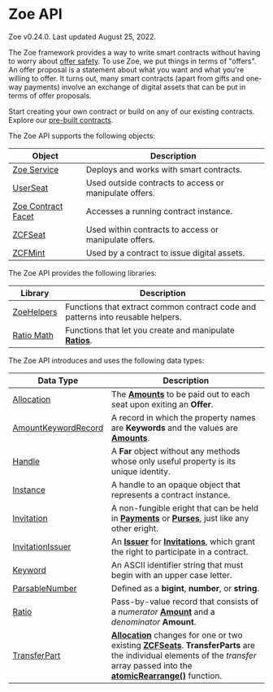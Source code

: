 

Zoe API [​](#zoe-api)
=====================

 Zoe v0.24.0. Last updated August 25, 2022. 

The Zoe framework provides a way to write smart contracts without having to worry about [offer safety](/guides/zoe/offer-safety.html). To use Zoe, we put things in terms of "offers". An offer proposal is a statement about what you want and what you're willing to offer. It turns out, many smart contracts (apart from gifts and one-way payments) involve an exchange of digital assets that can be put in terms of offer proposals.

Start creating your own contract or build on any of our existing contracts. Explore our [pre-built contracts](/guides/zoe/contracts/index.html).

The Zoe API supports the following objects:

| Object | Description |
| --- | --- |
| [Zoe Service](./zoe.html) | Deploys and works with smart contracts. |
| [UserSeat](./user-seat.html) | Used outside contracts to access or manipulate offers. |
| [Zoe Contract Facet](./zoe-contract-facet.html) | Accesses a running contract instance. |
| [ZCFSeat](./zcfseat.html) | Used within contracts to access or manipulate offers. |
| [ZCFMint](./zcfmint.html) | Used by a contract to issue digital assets. |

The Zoe API provides the following libraries:

| Library | Description |
| --- | --- |
| [ZoeHelpers](./zoe-helpers.html) | Functions that extract common contract code and patterns into reusable helpers. |
| [Ratio Math](./ratio-math.html) | Functions that let you create and manipulate **[Ratios](./zoe-data-types.html#ratio)**. |

The Zoe API introduces and uses the following data types:

| Data Type | Description |
| --- | --- |
| [Allocation](./zoe-data-types.html#allocation) | The **[Amounts](/reference/ertp-api/ertp-data-types.html#amount)** to be paid out to each seat upon exiting an **Offer**. |
| [AmountKeywordRecord](./zoe-data-types.html#keywordrecord) | A record in which the property names are **Keywords** and the values are **[Amounts](/reference/ertp-api/ertp-data-types.html#amount)**. |
| [Handle](./zoe-data-types.html#handle) | A **Far** object without any methods whose only useful property is its unique identity. |
| [Instance](./zoe-data-types.html#instance) | A handle to an opaque object that represents a contract instance. |
| [Invitation](./zoe-data-types.html#invitation) | A non-fungible eright that can be held in **[Payments](/reference/ertp-api/payment.html)** or **[Purses](/reference/ertp-api/purse.html)**, just like any other eright. |
| [InvitationIssuer](./zoe-data-types.html#invitationissuer) | An **[Issuer](/reference/ertp-api/issuer.html)** for **[Invitations](./zoe-data-types.html#invitation)**, which grant the right to participate in a contract. |
| [Keyword](./zoe-data-types.html#keyword) | An ASCII identifier string that must begin with an upper case letter. |
| [ParsableNumber](./zoe-data-types.html#parsablenumber) | Defined as a **bigint**, **number**, or **string**. |
| [Ratio](./zoe-data-types.html#ratio) | Pass-by-value record that consists of a *numerator* **[Amount](/reference/ertp-api/ertp-data-types.html#amount)** and a *denominator* **Amount**. |
| [TransferPart](./zoe-data-types.html#transferpart) | **[Allocation](./zoe-data-types.html#allocation)** changes for one or two existing **[ZCFSeats](./zcfseat.html)**. **TransferParts** are the individual elements of the *transfer* array passed into the **[atomicRearrange()](./zoe-helpers.html#atomicrearrange-zcf-transfers)** function. |

